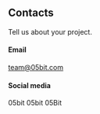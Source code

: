 ## Contacts

Tell us about your project.

#### Email

<team@05bit.com>

#### Social media

05bit      05bit      05Bit

